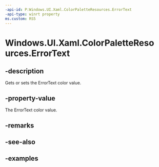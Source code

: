 ```yaml
---
-api-id: P:Windows.UI.Xaml.ColorPaletteResources.ErrorText
-api-type: winrt property
ms.custom: RS5
---
```


<!-- Property syntax.
public IReference<Color> ErrorText { get;  set; }
-->

# Windows.UI.Xaml.ColorPaletteResources.ErrorText

## -description

Gets or sets the ErrorText color value.

## -property-value

The ErrorText color value.

## -remarks

## -see-also

## -examples

